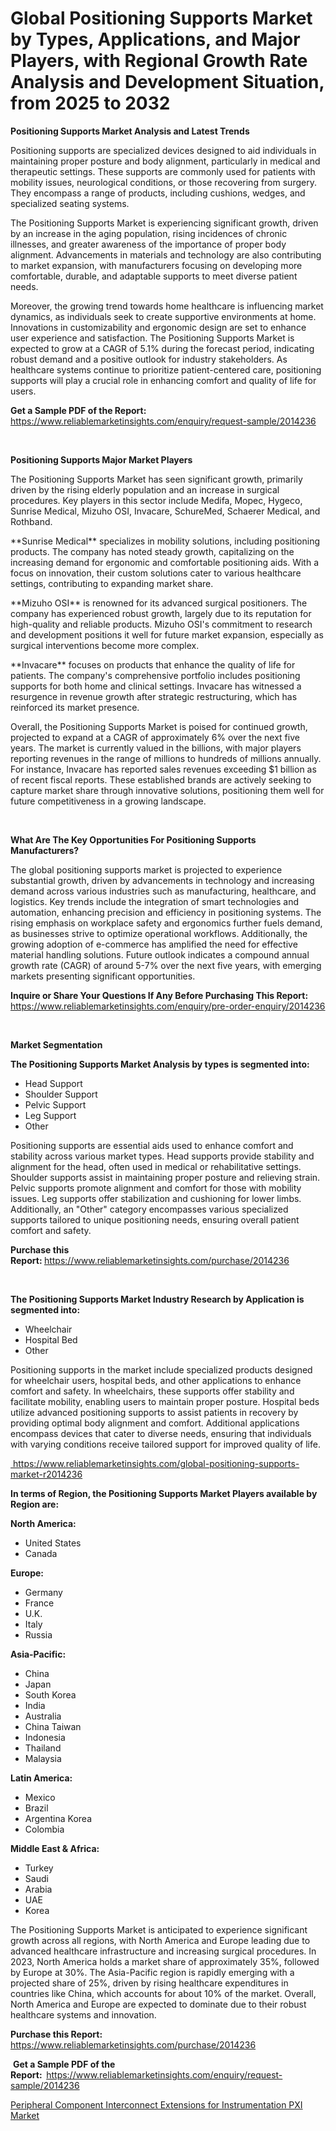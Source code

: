 <p><h1>Global Positioning Supports Market by Types, Applications, and Major Players, with Regional Growth Rate Analysis and Development Situation, from 2025 to 2032</h1></p><p><strong>Positioning Supports Market Analysis and Latest Trends</strong></p>
<p><p>Positioning supports are specialized devices designed to aid individuals in maintaining proper posture and body alignment, particularly in medical and therapeutic settings. These supports are commonly used for patients with mobility issues, neurological conditions, or those recovering from surgery. They encompass a range of products, including cushions, wedges, and specialized seating systems.</p><p>The Positioning Supports Market is experiencing significant growth, driven by an increase in the aging population, rising incidences of chronic illnesses, and greater awareness of the importance of proper body alignment. Advancements in materials and technology are also contributing to market expansion, with manufacturers focusing on developing more comfortable, durable, and adaptable supports to meet diverse patient needs.</p><p>Moreover, the growing trend towards home healthcare is influencing market dynamics, as individuals seek to create supportive environments at home. Innovations in customizability and ergonomic design are set to enhance user experience and satisfaction. The Positioning Supports Market is expected to grow at a CAGR of 5.1% during the forecast period, indicating robust demand and a positive outlook for industry stakeholders. As healthcare systems continue to prioritize patient-centered care, positioning supports will play a crucial role in enhancing comfort and quality of life for users.</p></p>
<p><strong>Get a Sample PDF of the Report:&nbsp;</strong> <a href="https://www.reliablemarketinsights.com/enquiry/request-sample/2014236?utm_campaign=2930&utm_medium=2&utm_source=Github&utm_content=ia&utm_term=29032025&utm_id=positioning-supports">https://www.reliablemarketinsights.com/enquiry/request-sample/2014236</a></p>
<p>&nbsp;</p>
<p><strong>Positioning Supports Major Market Players</strong></p>
<p><p>The Positioning Supports Market has seen significant growth, primarily driven by the rising elderly population and an increase in surgical procedures. Key players in this sector include Medifa, Mopec, Hygeco, Sunrise Medical, Mizuho OSI, Invacare, SchureMed, Schaerer Medical, and Rothband. </p><p>**Sunrise Medical** specializes in mobility solutions, including positioning products. The company has noted steady growth, capitalizing on the increasing demand for ergonomic and comfortable positioning aids. With a focus on innovation, their custom solutions cater to various healthcare settings, contributing to expanding market share.</p><p>**Mizuho OSI** is renowned for its advanced surgical positioners. The company has experienced robust growth, largely due to its reputation for high-quality and reliable products. Mizuho OSI's commitment to research and development positions it well for future market expansion, especially as surgical interventions become more complex.</p><p>**Invacare** focuses on products that enhance the quality of life for patients. The company's comprehensive portfolio includes positioning supports for both home and clinical settings. Invacare has witnessed a resurgence in revenue growth after strategic restructuring, which has reinforced its market presence.</p><p>Overall, the Positioning Supports Market is poised for continued growth, projected to expand at a CAGR of approximately 6% over the next five years. The market is currently valued in the billions, with major players reporting revenues in the range of millions to hundreds of millions annually. For instance, Invacare has reported sales revenues exceeding $1 billion as of recent fiscal reports. These established brands are actively seeking to capture market share through innovative solutions, positioning them well for future competitiveness in a growing landscape.</p></p>
<p>&nbsp;</p>
<p><strong>What Are The Key Opportunities For Positioning Supports Manufacturers?</strong></p>
<p><p>The global positioning supports market is projected to experience substantial growth, driven by advancements in technology and increasing demand across various industries such as manufacturing, healthcare, and logistics. Key trends include the integration of smart technologies and automation, enhancing precision and efficiency in positioning systems. The rising emphasis on workplace safety and ergonomics further fuels demand, as businesses strive to optimize operational workflows. Additionally, the growing adoption of e-commerce has amplified the need for effective material handling solutions. Future outlook indicates a compound annual growth rate (CAGR) of around 5-7% over the next five years, with emerging markets presenting significant opportunities.</p></p>
<p><strong>Inquire or Share Your Questions If Any Before Purchasing This Report:</strong> <a href="https://www.reliablemarketinsights.com/enquiry/pre-order-enquiry/2014236?utm_campaign=2930&utm_medium=2&utm_source=Github&utm_content=ia&utm_term=29032025&utm_id=positioning-supports">https://www.reliablemarketinsights.com/enquiry/pre-order-enquiry/2014236</a></p>
<p>&nbsp;</p>
<p><strong>Market Segmentation</strong></p>
<p><strong>The Positioning Supports Market Analysis by types is segmented into:</strong></p>
<p><ul><li>Head Support</li><li>Shoulder Support</li><li>Pelvic Support</li><li>Leg Support</li><li>Other</li></ul></p>
<p><p>Positioning supports are essential aids used to enhance comfort and stability across various market types. Head supports provide stability and alignment for the head, often used in medical or rehabilitative settings. Shoulder supports assist in maintaining proper posture and relieving strain. Pelvic supports promote alignment and comfort for those with mobility issues. Leg supports offer stabilization and cushioning for lower limbs. Additionally, an "Other" category encompasses various specialized supports tailored to unique positioning needs, ensuring overall patient comfort and safety.</p></p>
<p><strong>Purchase this Report:&nbsp;</strong><a href="https://www.reliablemarketinsights.com/purchase/2014236?utm_campaign=2930&utm_medium=2&utm_source=Github&utm_content=ia&utm_term=29032025&utm_id=positioning-supports">https://www.reliablemarketinsights.com/purchase/2014236</a></p>
<p>&nbsp;</p>
<p><strong>The Positioning Supports Market Industry Research by Application is segmented into:</strong></p>
<p><ul><li>Wheelchair</li><li>Hospital Bed</li><li>Other</li></ul></p>
<p><p>Positioning supports in the market include specialized products designed for wheelchair users, hospital beds, and other applications to enhance comfort and safety. In wheelchairs, these supports offer stability and facilitate mobility, enabling users to maintain proper posture. Hospital beds utilize advanced positioning supports to assist patients in recovery by providing optimal body alignment and comfort. Additional applications encompass devices that cater to diverse needs, ensuring that individuals with varying conditions receive tailored support for improved quality of life.</p></p>
<p><a href="https://www.reliablemarketinsights.com/global-positioning-supports-market-r2014236?utm_campaign=2930&utm_medium=2&utm_source=Github&utm_content=ia&utm_term=29032025&utm_id=positioning-supports">&nbsp;https://www.reliablemarketinsights.com/global-positioning-supports-market-r2014236</a></p>
<p><strong>In terms of Region, the Positioning Supports Market Players available by Region are:</strong></p>
<p>
    <p> <strong> North America: </strong>
        <ul>
            <li>United States</li>
            <li>Canada</li>
        </ul>
        </p> 
    <p> <strong> Europe: </strong>
        <ul>
            <li>Germany</li>
            <li>France</li>
            <li>U.K.</li>
            <li>Italy</li>
            <li>Russia</li>
        </ul>
        </p> 
    <p> <strong> Asia-Pacific: </strong>
        <ul>
            <li>China</li>
            <li>Japan</li>
            <li>South Korea</li>
            <li>India</li>
            <li>Australia</li>
            <li>China Taiwan</li>
            <li>Indonesia</li>
            <li>Thailand</li>
            <li>Malaysia</li>
        </ul>
        </p> 
    <p> <strong> Latin America: </strong>
        <ul>
            <li>Mexico</li>
            <li>Brazil</li>
            <li>Argentina Korea</li>
            <li>Colombia</li>
        </ul>
        </p> 
    <p> <strong> Middle East & Africa: </strong>
        <ul>
            <li>Turkey</li>
            <li>Saudi</li>
            <li>Arabia</li>
            <li>UAE</li>
            <li>Korea</li>
        </ul>
    </p>
    </p>
<p><p>The Positioning Supports Market is anticipated to experience significant growth across all regions, with North America and Europe leading due to advanced healthcare infrastructure and increasing surgical procedures. In 2023, North America holds a market share of approximately 35%, followed by Europe at 30%. The Asia-Pacific region is rapidly emerging with a projected share of 25%, driven by rising healthcare expenditures in countries like China, which accounts for about 10% of the market. Overall, North America and Europe are expected to dominate due to their robust healthcare systems and innovation.</p></p>
<p><strong>Purchase this Report: </strong><a href="https://www.reliablemarketinsights.com/purchase/2014236?utm_campaign=2930&utm_medium=2&utm_source=Github&utm_content=ia&utm_term=29032025&utm_id=positioning-supports">https://www.reliablemarketinsights.com/purchase/2014236</a></p>
<p>&nbsp;<strong>Get a Sample PDF of the Report:&nbsp;&nbsp;</strong><a href="https://www.reliablemarketinsights.com/enquiry/request-sample/2014236?utm_campaign=2930&utm_medium=2&utm_source=Github&utm_content=ia&utm_term=29032025&utm_id=positioning-supports">https://www.reliablemarketinsights.com/enquiry/request-sample/2014236</a></p>
<p><strong></strong></p>
<p><p><a href="https://github.com/paljuhubeyde/Market-Research-Report-List-1/blob/main/peripheral-component-interconnect-extensions-for-instrumentation-pxi-market.md?utm_campaign=2930&utm_medium=2&utm_source=Github&utm_content=ia&utm_term=29032025&utm_id=positioning-supports">Peripheral Component Interconnect Extensions for Instrumentation PXI Market</a></p></p>